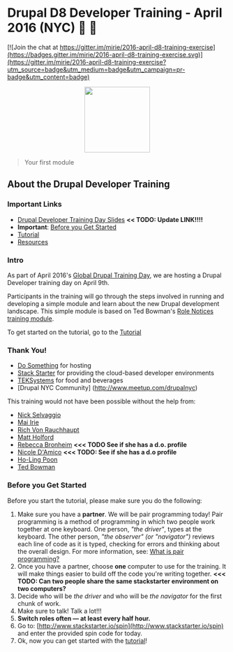# Drupal D8 Developer Training - April 2016 (NYC) :tada: :rocket:

[![Join the chat at https://gitter.im/mirie/2016-april-d8-training-exercise](https://badges.gitter.im/mirie/2016-april-d8-training-exercise.svg)](https://gitter.im/mirie/2016-april-d8-training-exercise?utm_source=badge&utm_medium=badge&utm_campaign=pr-badge&utm_content=badge)

<p align="center">
  <img src="https://www.drupal.org/files/drupal%208%20logo%20Stacked%20CMYK%20300.png" height="150px"/>
</p>

> Your first module

## About the Drupal Developer Training

### Important Links
- [Drupal Developer Training Day Slides](http://mirie.github.io/drupal8-training-day/#/) **<< TODO: Update LINK!!!!**
- **Important**: [Before you Get Started](#before-you-get-started)
- [Tutorial](./tutorial.md)
- [Resources](./resources.md)

### Intro
As part of April 2016's [Global Drupal Training Day](https://www.drupal.org/global-training-days/2016#april), we are hosting a Drupal Developer training day on April 9th.

Participants in the training will go through the steps involved in running and developing a simple module and learn about the new Drupal development landscape. This simple module is based on Ted Bowman's [Role Notices training module](https://www.drupal.org/project/role_notices).

To get started on the tutorial, go to the [Tutorial](./tutorial.md)


### Thank You! 

- [Do Something](https://www.dosomething.org/us) for hosting
- [Stack Starter](http://www.stackstarter.io/) for providing the cloud-based developer environments
- [TEKSystems](https://www.teksystems.com/) for food and beverages
- [Drupal NYC Community] (http://www.meetup.com/drupalnyc)

This training would not have been possible without the help from:

- [Nick Selvaggio](https://www.drupal.org/u/nickgs)
- [Mai Irie](https://www.drupal.org/u/mirie)
- [Rich Von Rauchhaupt](https://www.drupal.org/u/sbubaron)
- [Matt Holford](https://www.drupal.org/u/mshmsh5000)
- [Rebecca Bronheim](https://www.linkedin.com/in/rebecca-bronheim-00032664) **<<< TODO See if she has a d.o. profile**
- [Nicole D'Amico](https://www.linkedin.com/in/nicoledanielledamico) **<<< TODO: See if she has a d.o profile**
- [Ho-Ling Poon](https://www.drupal.org/u/holingpoon)
- [Ted Bowman](https://www.drupal.org/u/tedbow)

### Before you Get Started

Before you start the tutorial, please make sure you do the following:

1. Make sure you have a **partner**. We will be pair programming today! Pair programming is a method of programming in which two people work together at one keyboard. One person, *"the driver"*, types at the keyboard. The other person, *"the observer" (or "navigator")* reviews each line of code as it is typed, checking for errors and thinking about the overall design. For more information, see: [What is pair programming?](http://www.wikihow.com/Pair-Program)
2. Once you have a partner, choose **one** computer to use for the training. It will make things easier to build off the code you're writing together. **<<< TODO: Can two people share the same stackstarter environment on two computers?**
3. Decide who will be *the driver* and who will be *the navigator* for the first chunk of work.
3. Make sure to talk! Talk a lot!!!
4. **Switch roles often — at least every half hour.**
5. Go to: [http://www.stackstarter.io/spin](http://www.stackstarter.io/spin) and enter the provided spin code for today.
6. Ok, now you can get started with the [tutorial](./tutorial)!